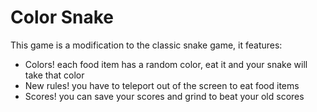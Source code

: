 # Color Snake
This game is a modification to the classic snake game, it features:
* Colors! each food item has a random color, eat it and your snake will take that color
* New rules! you have to teleport out of the screen to eat food items
* Scores! you can save your scores and grind to beat your old scores

